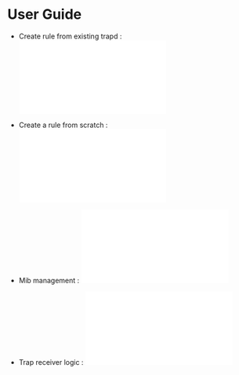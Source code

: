 User Guide
===============

* Create rule from existing trapd : ![Here](05-traps.md)

* Create a rule from scratch : ![Here](10-createrule.md)

* Mib management : ![Here](15-mib.md)

* Trap receiver logic : ![Basic schema](20-receiver-logic.md)